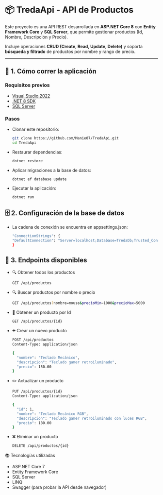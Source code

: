 # 📦 TredaApi - API de Productos

Este proyecto es una API REST desarrollada en **ASP.NET Core 8** con **Entity Framework Core** y **SQL Server**, que permite gestionar productos (Id, Nombre, Descripción y Precio).  

Incluye operaciones **CRUD (Create, Read, Update, Delete)** y soporta **búsqueda y filtrado** de productos por nombre y rango de precio.

---

## 🚀 1. Cómo correr la aplicación

### Requisitos previos
- [Visual Studio 2022](https://visualstudio.microsoft.com/)  
- [.NET 8 SDK](https://dotnet.microsoft.com/es-es/download/dotnet/8.0)  
- [SQL Server](https://www.microsoft.com/es-es/sql-server/sql-server-downloads)  

### Pasos
- Clonar este repositorio:
   ```bash
   git clone https://github.com/Manie07/TredaApi.git
   cd TredaApi
   
- Restaurar dependencias:
  ```bash
  dotnet restore


- Aplicar migraciones a la base de datos:
  ```bash
  dotnet ef database update


- Ejecutar la aplicación:
  ```bash
  dotnet run

## 🗄️ 2. Configuración de la base de datos
- La cadena de conexión se encuentra en appsettings.json:
  ```bash
  "ConnectionStrings": {
  "DefaultConnection": "Server=localhost;Database=TredaDb;Trusted_Connection=True;TrustServerCertificate=True;"
  }

## 📌 3. Endpoints disponibles
- 🔍 Obtener todos los productos
  ```bash
  GET /api/productos

- 🔍 Buscar productos por nombre o precio
  ```bash
  GET /api/productos?nombre=mouse&precioMin=1000&precioMax=5000

- 📄 Obtener un producto por Id
  ```bash
  GET /api/productos/{id}

- ➕ Crear un nuevo producto
  ```bash
  POST /api/productos
  Content-Type: application/json

  {
    "nombre": "Teclado Mecánico",
    "descripcion": "Teclado gamer retroiluminado",
    "precio": 150.00
  }


- ✏️ Actualizar un producto
  ```bash
  PUT /api/productos/{id}
  Content-Type: application/json
  
  {
    "id": 1,
    "nombre": "Teclado Mecánico RGB",
    "descripcion": "Teclado gamer retroiluminado con luces RGB",
    "precio": 180.00
  }


- ❌ Eliminar un producto
  ```bash
  DELETE /api/productos/{id}

📚 Tecnologías utilizadas

- ASP.NET Core 7
- Entity Framework Core
- SQL Server
- LINQ
- Swagger (para probar la API desde navegador)
